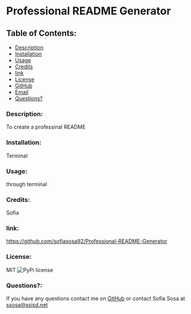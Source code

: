 # Professional README Generator  
    
## Table of Contents:
    
* [Description](#Description)
* [Installation](#installation)
* [Usage](#usageInfo)
* [Credits](#Credits)
* [link](#link)
* [License](#license)
* [GitHub](#github)
* [Email](#email)
* [Questions?](#questions)

### Description:
To create a professinal README
### Installation:
Terminal
### Usage:
through terminal
### Credits:
Sofia
### link:
https://github.com/sofiasosa92/Professional-README-Generator
### License:
MIT 
![PyPi license](https://badgen.net/pypi/license/pip/)
### Questions?:
If you have any questions contact me on [GitHub](https://github.com/undefined) or contact 
Sofia Sosa  at ssosa@ssisd.net  
     